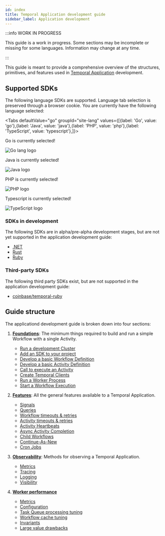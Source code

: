 ```yaml
---
id: index
title: Temporal Application development guide
sidebar_label: Application development
---
```


:::info WORK IN PROGRESS

This guide is a work in progress.
Some sections may be incomplete or missing for some languages.
Information may change at any time.

:::

This guide is meant to provide a comprehensive overview of the structures, primitives, and features used in [Temporal Application](/concepts/what-is-a-temporal-application) development.

## Supported SDKs

The following language SDKs are supported.
Language tab selection is preserved through a browser cookie.
You are currently have the following language selected:

<Tabs
defaultValue="go"
groupId="site-lang"
values={[{label: 'Go', value: 'go'},{label: 'Java', value: 'java'},{label: 'PHP', value: 'php'},{label: 'TypeScript', value: 'typescript'},]}>

<TabItem value="go">

Go is currently selected!

<div class="app-dev-landing-page-lang-logo">
<img src="/app-dev/go-lang.svg" alt="Go lang logo" />
</div>

</TabItem>
<TabItem value="java">

Java is currently selected!

<div class="app-dev-landing-page-lang-logo">
<img src="/app-dev/java.svg" alt="Java logo" />
</div>

</TabItem>
<TabItem value="php">

PHP is currently selected!

<div class="app-dev-landing-page-lang-logo">
<img src="/app-dev/php.svg" alt="PHP logo" />
</div>

</TabItem>
<TabItem value="typescript">

Typescript is currently selected!

<div class="app-dev-landing-page-lang-logo">
<img src="/app-dev/typescript.svg" alt="TypeScript logo" />
</div>

</TabItem>
</Tabs>

### SDKs in development

The following SDKs are in alpha/pre-alpha development stages, but are not yet supported in the application development guide:

- [.NET](https://github.com/temporalio/sdk-dotnet)
- [Rust](https://github.com/temporalio/sdk-core)
- [Ruby](https://github.com/temporalio/sdk-ruby)

### Third-party SDKs

The following third party SDKs exist, but are not supported in the application development guide:

- [coinbase/temporal-ruby](https://github.com/coinbase/temporal-ruby)

## Guide structure

The applicationd development guide is broken down into four sections:

1. [**Foundations**](/next/application-development/foundations): The minimum things required to build and run a simple Workflow with a single Activity.

   - [Run a development Cluster](/next/application-development/foundations#run-a-dev-cluster)
   - [Add an SDK to your project](/next/application-development/foundations#add-your-sdk)
   - [Develop a basic Workflow Definition](/next/application-development/foundations#develop-workflow)
   - [Develop a basic Activity Definition](/next/application-development/foundations#develop-activities)
   - [Call to execute an Activity](/next/application-development/foundations#start-activity-execution)
   - [Create Temporal Clients](/next/application-development/foundations#create-temporal-clients)
   - [Run a Worker Process](/next/application-development/foundations#run-worker-processes)
   - [Start a Workflow Execution](/next/application-development/foundations#start-workflow-execution)

2. [**Features**](/next/application-development/features): All the general features available to a Temporal Application.

   - [Signals](/next/application-development/features#signals)
   - [Queries](/next/application-development/features#queries)
   - [Workflow timeouts & retries](/next/application-development/features#workflow-timeouts--retries)
   - [Activity timeouts & retries](/next/application-development/features#activity-timeouts--retries)
   - [Activity Heartbeats](/next/application-development/features#activity-heartbeats)
   - [Async Activity Completion](/next/application-development/features#async-activity-completion)
   - [Child Workflows](/next/application-development/features#child-workflows)
   - [Continue-As-New](/next/application-development/features#continue-as-new)
   - [Cron Jobs](/next/application-development/features#cron-jobs)

3. [**Observability**](/next/application-development/observability): Methods for observing a Temporal Application.

   - [Metrics](/next/application-development/observability#metrics)
   - [Tracing](/next/application-development/observability#tracing)
   - [Logging](/next/application-development/observability#logging)
   - [Visibility](/next/application-development/observability#visibility)

4. [**Worker performance**](/next/application-development/worker-performance)

   - [Metrics](/next/application-development/worker-performance#metrics)
   - [Configuration](/next/application-development/worker-performance#configuration)
   - [Task Queue processing tuning](/next/application-development/worker-performance#task-queues-processing-tuning)
   - [Workflow cache tuning](/next/application-development/worker-performance#workflow-cache-tuning)
   - [Invariants](/next/application-development/worker-performance#invariants)
   - [Large value drawbacks](/next/application-development/worker-performance#drawbacks-of-putting-just-large-values-everywhere)
